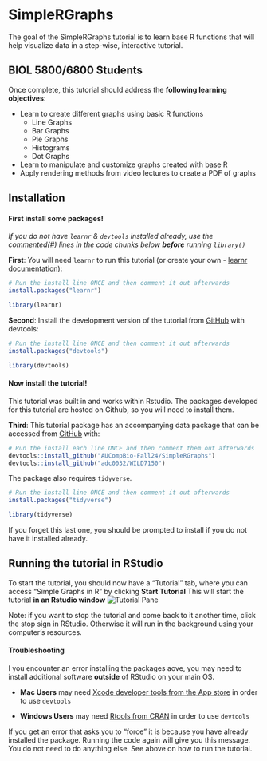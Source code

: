 
<!-- README.md is generated from README.Rmd. Please edit that file -->

# SimpleRGraphs

<!-- badges: start -->
<!-- badges: end -->

The goal of the SimpleRGraphs tutorial is to learn base R functions that
will help visualize data in a step-wise, interactive tutorial.

## BIOL 5800/6800 Students

Once complete, this tutorial should address the **following learning
objectives**:

- Learn to create different graphs using basic R functions
  - Line Graphs
  - Bar Graphs
  - Pie Graphs
  - Histograms
  - Dot Graphs
- Learn to manipulate and customize graphs created with base R
- Apply rendering methods from video lectures to create a PDF of graphs

## Installation

#### First install some packages!

*If you do not have `learnr` & `devtools` installed already, use the
commented(#) lines in the code chunks below **before** running
`library()`*

**First**: You will need `learnr` to run this tutorial (or create your
own - [learnr
documentation](https://rstudio.github.io/learnr/index.html)):

``` r
# Run the install line ONCE and then comment it out afterwards
install.packages("learnr")

library(learnr)
```

**Second**: Install the development version of the tutorial from
[GitHub](https://github.com/) with devtools:

``` r
# Run the install line ONCE and then comment it out afterwards
install.packages("devtools")

library(devtools)
```

#### Now install the tutorial!

This tutorial was built in and works within Rstudio. The packages
developed for this tutorial are hosted on Github, so you will need to
install them.

**Third**: This tutorial package has an accompanying data package that
can be accessed from [GitHub](https://github.com/) with:

``` r
# Run the install each line ONCE and then comment them out afterwards
devtools::install_github("AUCompBio-Fall24/SimpleRGraphs")
devtools::install_github("adc0032/WILD7150")
```

The package also requires `tidyverse`.

``` r
# Run the install line ONCE and then comment it out afterwards
install.packages("tidyverse")

library(tidyverse)
```

If you forget this last one, you should be prompted to install if you do
not have it installed already.

## Running the tutorial in RStudio

To start the tutorial, you should now have a “Tutorial” tab, where you
can access “Simple Graphs in R” by clicking **Start Tutorial** This will
start the tutorial **in an Rstudio window** ![Tutorial
Pane](images/tutorialpane.png)

Note: if you want to stop the tutorial and come back to it another time,
click the stop sign in RStudio. Otherwise it will run in the background
using your computer’s resources.

#### Troubleshooting

I you encounter an error installing the packages aove, you may need to
install additional software **outside** of RStudio on your main OS.

- **Mac Users** may need [Xcode developer tools from the App
  store](https://developer.apple.com/xcode/features/) in order to use
  `devtools`

- **Windows Users** may need [Rtools from
  CRAN](https://cran.r-project.org/bin/windows/Rtools/) in order to use
  `devtools`

If you get an error that asks you to “force” it is because you have
already installed the package. Running the code again will give you this
message. You do not need to do anything else. See above on how to run
the tutorial.
